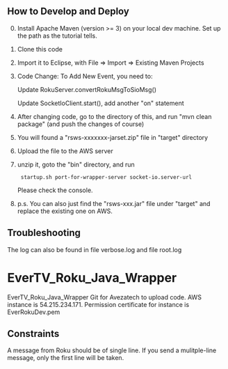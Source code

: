 ## How to Develop and Deploy

0. Install Apache Maven (version >= 3) on your local dev machine. Set up the path as the tutorial tells.
1. Clone this code
2. Import it to Eclipse, with File => Import => Existing Maven Projects
3. Code Change: To Add New Event, you need to: 
   
    Update RokuServer.convertRokuMsgToSioMsg()
    
    Update SocketIoClient.start(), add another "on" statement

4. After changing code, go to the directory of this, and run "mvn clean package" (and push the changes of course)
5. You will found a "rsws-xxxxxxx-jarset.zip" file in "target" directory
6. Upload the file to the AWS server


7. unzip it, goto the "bin" directory, and run 

	 
		startup.sh port-for-wrapper-server socket-io.server-url 
	 

   Please check the console.  

100. p.s. You can also just find the "rsws-xxx.jar" file under "target" and replace the existing one on AWS. 

## Troubleshooting

The log can also be found in file verbose.log and file root.log

# EverTV_Roku_Java_Wrapper
EverTV_Roku_Java_Wrapper Git for Avezatech to upload code.
AWS instance is 54.215.234.171. 
Permission certificate for instance is EverRokuDev.pem

## Constraints 

A message from Roku should be of single line. If you send a mulitple-line message, only the first line will be taken. 
